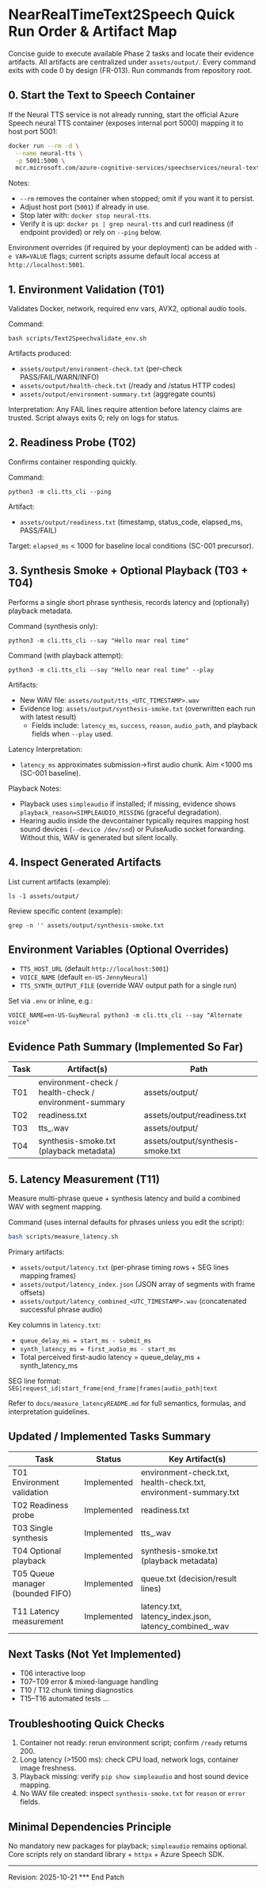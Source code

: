 # NearRealTimeText2Speech Quick Run Order & Artifact Map

Concise guide to execute available Phase 2 tasks and locate their evidence artifacts. All artifacts are centralized under `assets/output/`. Every command exits with code 0 by design (FR-013). Run commands from repository root.

## 0. Start the Text to Speech Container
If the Neural TTS service is not already running, start the official Azure Speech neural TTS container (exposes internal port 5000) mapping it to host port 5001:

```bash
docker run --rm -d \
  --name neural-tts \
  -p 5001:5000 \
  mcr.microsoft.com/azure-cognitive-services/speechservices/neural-text-to-speech:latest
```

Notes:
- `--rm` removes the container when stopped; omit if you want it to persist.
- Adjust host port (`5001`) if already in use.
- Stop later with: `docker stop neural-tts`.
- Verify it is up: `docker ps | grep neural-tts` and curl readiness (if endpoint provided) or rely on `--ping` below.

Environment overrides (if required by your deployment) can be added with `-e VAR=VALUE` flags; current scripts assume default local access at `http://localhost:5001`.

## 1. Environment Validation (T01)
Validates Docker, network, required env vars, AVX2, optional audio tools.

Command:
```
bash scripts/Text2Speechvalidate_env.sh
```
Artifacts produced:
- `assets/output/environment-check.txt` (per-check PASS/FAIL/WARN/INFO)
- `assets/output/health-check.txt` (/ready and /status HTTP codes)
- `assets/output/environment-summary.txt` (aggregate counts)

Interpretation: Any FAIL lines require attention before latency claims are trusted. Script always exits 0; rely on logs for status.

## 2. Readiness Probe (T02)
Confirms container responding quickly.

Command:
```
python3 -m cli.tts_cli --ping
```
Artifact:
- `assets/output/readiness.txt` (timestamp, status_code, elapsed_ms, PASS/FAIL)

Target: `elapsed_ms` < 1000 for baseline local conditions (SC-001 precursor).

## 3. Synthesis Smoke + Optional Playback (T03 + T04)
Performs a single short phrase synthesis, records latency and (optionally) playback metadata.

Command (synthesis only):
```
python3 -m cli.tts_cli --say "Hello near real time"
```
Command (with playback attempt):
```
python3 -m cli.tts_cli --say "Hello near real time" --play
```
Artifacts:
- New WAV file: `assets/output/tts_<UTC_TIMESTAMP>.wav`
- Evidence log: `assets/output/synthesis-smoke.txt` (overwritten each run with latest result)
  - Fields include: `latency_ms`, `success`, `reason`, `audio_path`, and playback fields when `--play` used.

Latency Interpretation:
- `latency_ms` approximates submission→first audio chunk. Aim <1000 ms (SC-001 baseline).

Playback Notes:
- Playback uses `simpleaudio` if installed; if missing, evidence shows `playback_reason=SIMPLEAUDIO_MISSING` (graceful degradation).
- Hearing audio inside the devcontainer typically requires mapping host sound devices (`--device /dev/snd`) or PulseAudio socket forwarding. Without this, WAV is generated but silent locally.

## 4. Inspect Generated Artifacts
List current artifacts (example):
```
ls -1 assets/output/
```
Review specific content (example):
```
grep -n '' assets/output/synthesis-smoke.txt
```

## Environment Variables (Optional Overrides)
- `TTS_HOST_URL` (default `http://localhost:5001`)
- `VOICE_NAME` (default `en-US-JennyNeural`)
- `TTS_SYNTH_OUTPUT_FILE` (override WAV output path for a single run)

Set via `.env` or inline, e.g.:
```
VOICE_NAME=en-US-GuyNeural python3 -m cli.tts_cli --say "Alternate voice"
```

## Evidence Path Summary (Implemented So Far)
| Task | Artifact(s) | Path |
|------|-------------|------|
| T01 | environment-check / health-check / environment-summary | assets/output/ |
| T02 | readiness.txt | assets/output/readiness.txt |
| T03 | tts_<timestamp>.wav | assets/output/ |
| T04 | synthesis-smoke.txt (playback metadata) | assets/output/synthesis-smoke.txt |

## 5. Latency Measurement (T11)
Measure multi-phrase queue + synthesis latency and build a combined WAV with segment mapping.

Command (uses internal defaults for phrases unless you edit the script):
```bash
bash scripts/measure_latency.sh
```

Primary artifacts:
- `assets/output/latency.txt` (per-phrase timing rows + SEG lines mapping frames) 
- `assets/output/latency_index.json` (JSON array of segments with frame offsets)
- `assets/output/latency_combined_<UTC_TIMESTAMP>.wav` (concatenated successful phrase audio)

Key columns in `latency.txt`:
- `queue_delay_ms = start_ms - submit_ms`
- `synth_latency_ms = first_audio_ms - start_ms`
- Total perceived first-audio latency = queue_delay_ms + synth_latency_ms

SEG line format:
`SEG|request_id|start_frame|end_frame|frames|audio_path|text`

Refer to `docs/measure_latencyREADME.md` for full semantics, formulas, and interpretation guidelines.

## Updated / Implemented Tasks Summary
| Task | Status | Key Artifact(s) |
|------|--------|-----------------|
| T01 Environment validation | Implemented | environment-check.txt, health-check.txt, environment-summary.txt |
| T02 Readiness probe | Implemented | readiness.txt |
| T03 Single synthesis | Implemented | tts_<timestamp>.wav |
| T04 Optional playback | Implemented | synthesis-smoke.txt (playback metadata) |
| T05 Queue manager (bounded FIFO) | Implemented | queue.txt (decision/result lines) |
| T11 Latency measurement | Implemented | latency.txt, latency_index.json, latency_combined_<timestamp>.wav |

## Next Tasks (Not Yet Implemented)
- T06 interactive loop
- T07–T09 error & mixed-language handling
- T10 / T12 chunk timing diagnostics
- T15–T16 automated tests
…

## Troubleshooting Quick Checks
1. Container not ready: rerun environment script; confirm `/ready` returns 200.
2. Long latency (>1500 ms): check CPU load, network logs, container image freshness.
3. Playback missing: verify `pip show simpleaudio` and host sound device mapping.
4. No WAV file created: inspect `synthesis-smoke.txt` for `reason` or `error` fields.

## Minimal Dependencies Principle
No mandatory new packages for playback; `simpleaudio` remains optional. Core scripts rely on standard library + `httpx` + Azure Speech SDK.

---
Revision: 2025-10-21
*** End Patch